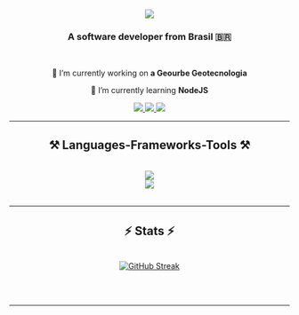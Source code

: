 

<h1 align="center">
    <img src="https://readme-typing-svg.herokuapp.com/?font=Righteous&size=35&center=true&vCenter=true&width=500&height=70&duration=4000&lines=Hi+There!+👋;+I'm+Matheus+Toledo!;" />
</h1>

<h3 align="center">A software developer from Brasil 🇧🇷 </h3>

<br/>

<div align="center">
 
 🔭 I’m currently working on **a Geourbe Geotecnologia**
 
 🌱 I’m currently learning **NodeJS**

 </div>
 
<div align="center"> 
  <a href="mailto:matheustoledo2312@gmail.com">
    <img src="https://img.shields.io/badge/Gmail-333333?style=for-the-badge&logo=gmail&logoColor=red" />
  </a>
  <a href="https://www.linkedin.com/in/matheus-toledo-34868b223/" target="_blank">
    <img src="https://img.shields.io/badge/LinkedIn-0077B5?style=for-the-badge&logo=linkedin&logoColor=white" target="_blank" />
  </a>
  <a href="https://github.com/matheustoledoo" target="_blank">
     <img src="https://img.shields.io/badge/Portfolio-FF5722?style=for-the-badge&logo=todoist&logoColor=white" target="_blank" /> <!-- sqlite, safari, google-chrome are other good icon options -->
  </a>
</div>

 <hr/>
 
<h2 align="center">⚒️ Languages-Frameworks-Tools ⚒️</h2>
<br/>
<div align="center">
    <img src="https://skillicons.dev/icons?i=react,nodejs,html,css,javascript,typescript,java,arduino,mysql,mongodb" />
  <br/>
    <img src="https://skillicons.dev/icons?i=vscode,eclipse,firebase,git,github,postman,vite,wordpress,handlebars,npm" /><br>
</div>

<br/>
<hr/>


<h2 align="center">⚡ Stats ⚡</h2>
<br>
<div align=center>
  <a href="https://git.io/streak-stats"><img src="https://streak-stats.demolab.com?user=matheustoledoo&theme=dark&locale=pt_BR" alt="GitHub Streak" /></a>
  <br/>
</div>

<br/><br/>

<hr/>


